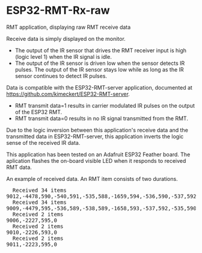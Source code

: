 # ESP32-RMT-Rx-raw
RMT application, displaying raw RMT receive data

Receive data is simply displayed on the monitor.
* The output of the IR sensor that drives the RMT receiver input is high (logic level 1) when the IR signal is idle.
* The output of the IR sensor is driven low when the sensor detects IR pulses.  The output of the IR sensor stays low while as long as the IR sensor continues to detect IR pulses.

Data is compatible with the ESP32-RMT-server application, documented at https://github.com/kimeckert/ESP32-RMT-server.
* RMT transmit data=1 results in carrier modulated IR pulses on the output of the ESP32 RMT.
* RMT transmit data=0 results in no IR signal transmitted from the RMT.

Due to the logic inversion between this application's receive data and the transmitted data in ESP32-RMT-server, this application inverts the logic sense of the received IR data.

This application has been tested on an Adafruit ESP32 Feather board.
The aplication flashes the on-board visible LED when it responds to received RMT data.

An example of received data. An RMT item consists of two durations.
<pre>  Received 34 items
9012,-4478,590,-540,591,-535,588,-1659,594,-536,590,-537,592,-535,591,-535,591,-536,590,-1658,590,-1659,594,-536,588,-1659,595,-1654,591,-1659,595,-1654,595,-1656,593,-1657,593,-538,590,-536,590,-1657,594,-536,590,-538,591,-535,590,-537,593,-535,591,-1656,593,-1657,592,-537,592,-1655,594,-1655,596,-1654,593,-1654,597,0
  Received 34 items
9009,-4479,595,-536,589,-538,589,-1658,593,-537,592,-535,590,-537,587,-540,591,-536,591,-1655,596,-1654,591,-540,590,-1656,594,-1656,592,-1656,591,-1660,592,-1657,592,-1657,593,-535,591,-537,591,-1655,592,-538,588,-539,591,-536,589,-538,592,-535,589,-1657,594,-1655,593,-537,593,-1654,592,-1658,594,-1656,592,-1656,595,0
  Received 2 items
9006,-2227,595,0
  Received 2 items
9010,-2226,593,0
  Received 2 items
9011,-2223,595,0</pre>
